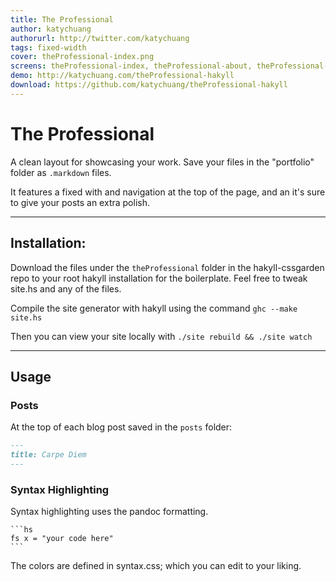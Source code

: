 ```yaml
---
title: The Professional
author: katychuang
authorurl: http://twitter.com/katychuang
tags: fixed-width
cover: theProfessional-index.png
screens: theProfessional-index, theProfessional-about, theProfessional-archive, theProfessional-contact, theProfessional-index
demo: http://katychuang.com/theProfessional-hakyll
download: https://github.com/katychuang/theProfessional-hakyll
---
```


# The Professional

A clean layout for showcasing your work. Save your files in the "portfolio" folder as `.markdown` files. 

It features a fixed with and navigation at the top of the page, and an it's sure to give your posts an extra polish.


---

## Installation:

Download the files under the `theProfessional` folder in the hakyll-cssgarden repo to your root hakyll installation for the boilerplate. Feel free to tweak site.hs and any of the files.

Compile the site generator with hakyll using the command `ghc --make site.hs`

Then you can view your site locally with `./site rebuild && ./site watch`

---

## Usage

### **Posts**

At the top of each blog post saved in the `posts` folder: 

```markdown
---
title: Carpe Diem
---
```


### **Syntax Highlighting**

Syntax highlighting uses the pandoc formatting.

    ```hs
	fs x = "your code here"
    ```

The colors are defined in syntax.css; which you can edit to your liking.




